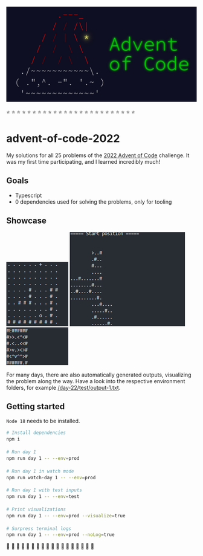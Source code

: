 ![advent of code logo](./images/header.jpg)

⭐ ⭐ ⭐ ⭐ ⭐ ⭐ ⭐ ⭐ ⭐ ⭐ ⭐ ⭐ ⭐ ⭐ ⭐ ⭐ ⭐ ⭐ ⭐ ⭐ ⭐ ⭐ ⭐ ⭐ ⭐

# advent-of-code-2022

My solutions for all 25 problems of the [2022 Advent of Code](https://adventofcode.com/2022) challenge. It was my first time participating, and I learned incredibly much!

## Goals

- Typescript
- 0 dependencies used for solving the problems, only for tooling

## Showcase

![day 14](./images/day-14.gif)
![day 22](./images/day-22.gif)
![day 24](./images/day-24.gif)

For many days, there are also automatically generated outputs, visualizing the problem along the way. Have a look into the respective environment folders, for example [/day-22/test/output-1.txt](https://github.com/andre-brdoch/advent-of-code-2022/blob/main/src/day-22/test/output-1.txt).

## Getting started

`Node 18` needs to be installed.

```sh
# Install dependencies
npm i

# Run day 1
npm run day 1 -- --env=prod

# Run day 1 in watch mode
npm run watch-day 1 -- --env=prod

# Run day 1 with test inputs
npm run day 1 -- --env=test

# Print visualizations
npm run day 1 -- --env=prod --visualize=true

# Surpress terminal logs
npm run day 1 -- --env=prod --noLog=true
```

🎅 🎄 🎁 🎅 🎄 🎁 🎅 🎄 🎁 🎅 🎄 🎁 🎅 🎄 🎁 🎅 🎄 🎁
